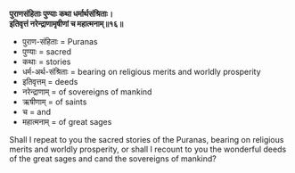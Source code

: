 **पुराणसंहिताः पुण्याः कथा धर्मार्थसंश्रिताः।\
इतिवृत्तं नरेन्द्राणामृषीणां च महात्मनाम्॥१६॥**

- पुराण-संहिताः = Puranas
- पुण्याः = sacred 
- कथाः = stories
- धर्म-अर्थ-संश्रिताः = bearing on religious merits and worldly prosperity
- इतिवृत्तम् = deeds 
- नरेन्द्राणाम् = of sovereigns of mankind
- ऋषीणाम् = of saints
- च = and
- महात्मनाम् = of great sages

Shall I repeat to you the sacred stories of the Puranas, bearing on religious merits and worldly prosperity, or shall I recount to you the wonderful deeds of the great sages and cand the sovereigns of mankind?